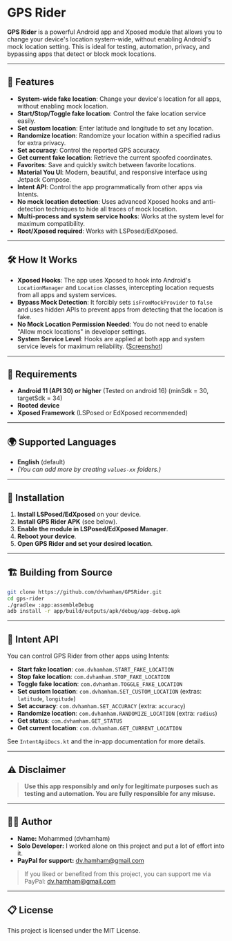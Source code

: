 # GPS Rider

**GPS Rider** is a powerful Android app and Xposed module that allows you to change your device's location system-wide, without enabling Android's mock location setting. This is ideal for testing, automation, privacy, and bypassing apps that detect or block mock locations.

---

## 📱 Features

- **System-wide fake location**: Change your device's location for all apps, without enabling mock location.
- **Start/Stop/Toggle fake location**: Control the fake location service easily.
- **Set custom location**: Enter latitude and longitude to set any location.
- **Randomize location**: Randomize your location within a specified radius for extra privacy.
- **Set accuracy**: Control the reported GPS accuracy.
- **Get current fake location**: Retrieve the current spoofed coordinates.
- **Favorites**: Save and quickly switch between favorite locations.
- **Material You UI**: Modern, beautiful, and responsive interface using Jetpack Compose.
- **Intent API**: Control the app programmatically from other apps via Intents.
- **No mock location detection**: Uses advanced Xposed hooks and anti-detection techniques to hide all traces of mock location.
- **Multi-process and system service hooks**: Works at the system level for maximum compatibility.
- **Root/Xposed required**: Works with LSPosed/EdXposed.

---

## 🛠️ How It Works

- **Xposed Hooks**: The app uses Xposed to hook into Android's `LocationManager` and `Location` classes, intercepting location requests from all apps and system services.
- **Bypass Mock Detection**: It forcibly sets `isFromMockProvider` to `false` and uses hidden APIs to prevent apps from detecting that the location is fake.
- **No Mock Location Permission Needed**: You do not need to enable "Allow mock locations" in developer settings.
- **System Service Level**: Hooks are applied at both app and system service levels for maximum reliability.
(<a href="Screenshot">Screenshot</a>)

---

## 🏁 Requirements

- **Android 11 (API 30) or higher** (Tested on android 16) (minSdk = 30, targetSdk = 34)
- **Rooted device**
- **Xposed Framework** (LSPosed or EdXposed recommended)

---

## 🌍 Supported Languages

- **English** (default)
- *(You can add more by creating `values-xx` folders.)*

---

## 🚀 Installation

1. **Install LSPosed/EdXposed** on your device.
2. **Install GPS Rider APK** (see below).
3. **Enable the module in LSPosed/EdXposed Manager**.
4. **Reboot your device**.
5. **Open GPS Rider and set your desired location**.

---

## 🏗️ Building from Source

```sh
git clone https://github.com/dvhamham/GPSRider.git
cd gps-rider
./gradlew :app:assembleDebug
adb install -r app/build/outputs/apk/debug/app-debug.apk
```

---

## 📡 Intent API

You can control GPS Rider from other apps using Intents:

- **Start fake location**: `com.dvhamham.START_FAKE_LOCATION`
- **Stop fake location**: `com.dvhamham.STOP_FAKE_LOCATION`
- **Toggle fake location**: `com.dvhamham.TOGGLE_FAKE_LOCATION`
- **Set custom location**: `com.dvhamham.SET_CUSTOM_LOCATION` (extras: `latitude`, `longitude`)
- **Set accuracy**: `com.dvhamham.SET_ACCURACY` (extra: `accuracy`)
- **Randomize location**: `com.dvhamham.RANDOMIZE_LOCATION` (extra: `radius`)
- **Get status**: `com.dvhamham.GET_STATUS`
- **Get current location**: `com.dvhamham.GET_CURRENT_LOCATION`

See `IntentApiDocs.kt` and the in-app documentation for more details.

---

## ⚠️ Disclaimer

> **Use this app responsibly and only for legitimate purposes such as testing and automation. You are fully responsible for any misuse.**

---

## 👨‍💻 Author

- **Name:** Mohammed (dvhamham)
- **Solo Developer:** I worked alone on this project and put a lot of effort into it.
- **PayPal for support:** [dv.hamham@gmail.com](mailto:dv.hamham@gmail.com)

> If you liked or benefited from this project, you can support me via PayPal: dv.hamham@gmail.com

---

## 📋 License

This project is licensed under the MIT License. 
